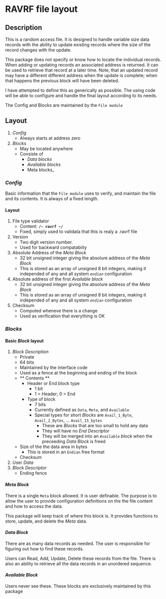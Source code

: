 # RAVRF file layout

## Description

This is a random access file. It is designed to handle variable size data records with the ability to update existing records where the size of the record changes with the update. 

This package does not specify or know how to locate the individual records. When adding or updating records an associated address is returned. It can be used to retrieve that record at a later time. Note, that an updated record may have a different different address when the update is complete; when that happens the previous block will have been deleted.

I have attempted to define this as generically as possible. The using code will be able to configure and handle the
final layout according to its needs.

The Config and Blocks are maintained by the `File module`

## Layout

1. _Config_ 
    - Always starts at address zero
2. _Blocks_
    - May be located anywhere 
    - Consiste of 
        - _Data blocks_
        - _Available blocks_
        - Meta blocks_

### _Config_

Basic information that the `File module` uses to verify, and maintain the file and its contents. It is always of a fixed length.

#### Layout
1. File type validator
    - Content: **`/~ ravrf ~/`**
    - Fixed, simply used to validata that this is realy a .ravrf file
2. Version
    - Two digit version number.
    - Used for backward compatabiity
3. Absolute Address of the _Meta Block_
    - 32 bit unsigned integer giving the absolure address of the _Meta Block_
    - This is stored as an array of unsigned 8 bit integers, making it independed of any and all system _`endian`_ configuration
4. Absolute address of the first _Available block_    
    - 32 bit unsigned integer giving the absolure address of the _Meta Block_
    - This is stored as an array of unsigned 8 bit integers, making it independed of any and all system _`endian`_ configuration
5. Checksum
    - Computed wheneve there is a change
    - Used as verification that everything is OK

### _Blocks_

#### Basic _Block_ layout
1. _Block Description_
    - Private
    - 64 bits
    - Maintained by the interface code
    - Used as a fence at the beginning and ending of the block
    - ** Contents **
        - Header or End block type
            - 1 bit
            - 1 = Header; 0 = End
        - Type of block
            - 7 bits
            - Currently defined as `Data`, `Meta`, and `Available`
            - Special types for short _Blocks_ are `Avail_1_Byte`, `Avail_2_Bytes`, ... `Avail_15_bytes`
                - These are _Blocks_ that are too small to hold any data
                - They will have no _End Descriptor_
                - They will be merged into an _`Available` block_ when the preceeding _Data Block_ is freed
    - Size of the the data area in bytes
        - This is stored in an `Endian` free format
    - Checksum
2. User _Data_
3. _Block Descriptor_
    - Ending fence

#### _Meta Block_

There is a single `Meta` block allowed. It is user definable. The purpose is to allow the user to provide configuration definitions on the the file content and how to access the data.

This package will keep track of where this block is. It provides functions to store, update, and delete the _Meta_ data. 

#### _Data Block_

There are as many data records as needed. The user is responsible for figuring out how to find these records.

Users can Read, Add, Update, Delete these records from the file. There is also an ability to retrieve all the data records in an unordered sequence.

#### _Available Block_

Users never see these. These blocks are exclusively maintained by this package